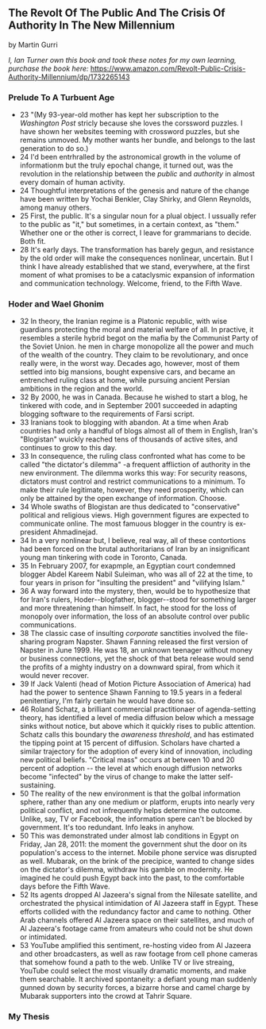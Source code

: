 ## The Revolt Of The Public And The Crisis Of Authority In The New Millennium

by Martin Gurri

*I, Ian Turner own this book and took these notes for my own learning, purchase
the book here:* https://www.amazon.com/Revolt-Public-Crisis-Authority-Millennium/dp/1732265143

### Prelude To A Turbuent Age
* 23 "(My 93-year-old mother has kept her subscription to the *Washington Post*
    stricly because she loves the corssword puzzles. I have shown her websites
    teeming with crossword puzzles, but she remains unmoved. My mother wants her
    bundle, and belongs to the last generation to do so.)
* 24 I'd been entrhralled by the astronomical growth in the volume of
    informationm but the truly epochal change, it turned out, was the revolution
    in the relationship between the *public* and *authority* in almost every
    domain of human activity.
* 24 Thoughtful interpretations of the genesis and nature of the change have
    been written by Yochai Benkler, Clay Shirky, and Glenn Reynolds, among manuy
    others.
* 25 First, the public. It's a singular noun for a plual object. I ussually
    refer to the public as "it," but sometimes, in a certain context, as "them."
    Whether one or the other is correct, I leave for grammarians to decide. Both
    fit.
* 28 It's early days. The transformation has barely gegun, and resistance by the
    old order will make the consequences nonlinear, uncertain. But I think I
    have already established that we stand, everywhere, at the first moment of
    what promises to be a cataclysmic expansion of information and communication
    technology. Welcome, friend, to the Fifth Wave.

### Hoder and Wael Ghonim
* 32 In theory, the Iranian regime is a Platonic republic, with wise guardians
    protecting the moral and material welfare of all. In practive, it resembles
    a sterile hybrid begot on the mafia by the Communist Party of the Soviet
    Union. he men in charge monopolize all the power and much of the wealth of
    the country. They claim to be revolutionary, and once really were, in the
    worst way. Decades ago, however, most of them settled into big mansions,
    bought expensive cars, and became an entrenched ruling class at home, while
    pursuing ancient Persian ambitions in the region and the world.
* 32 By 2000, he was in Canada. Because he wished to start a blog, he tinkered
    with code, and in September 2001 succeeded in adapting blogging software to
    the requirements of Farsi script.
* 33 Iranians took to blogging with abandon. At a time when Arab countries had
    only a handful of blogs almost all of them in English, Iran's "Blogistan"
    wuickly reached tens of thousands of active sites, and continues to grow to
    this day.
* 33 In consequence, the ruling class confronted what has come to be called "the
    dictator's dilemma" -a frequent affliction of authority in the new
    environment. The dilemma works this way: For security reasons, dictators
    must control and restrict communications to a minimum. To make their rule
    legitimate, however, they need prosperity, which can only be attained by the
    open exchange of information. Choose.
* 34 Whole swaths of Blogistan are thus dedicated to "conservative" political
    and religious views. High government figures are expected to communicate
    online. The most famuous blogger in the country is ex-president Ahmadinejad.
* 34 In a very nonlinear but, I believe, real way, all of these contortions had
    been forced on the brutal authoritarians of Iran by an insignificant young
    man tinkering with code in Toronto, Canada.
* 35 In February 2007, for exapmple, an Egyptian court condemned blogger Abdel
    Kareem Nabil Suleiman, who was all of 22 at the time, to four years in
    prison for "insulting the president" and "vilifying Islam."
* 36 A way forward into the mystery, then, would be to hypothesize that for
    Iran's rulers, Hoder--blogfather, blogger--stood for something larger and
    more threatening than himself. In fact, he stood for the loss of monopoly
    over information, the loss of an absolute control over public
    communications.
* 38 The classic case of insulting *corporate* sanctities involved the
    file-sharing program Napster. Shawn Fanning released the first version of
    Napster in June 1999. He was 18, an unknown teenager without money or
    business connections, yet the shock of that beta release would send the
    profits of a mighty industry on a downward spiral, from which it would never
    recover.
* 39 If Jack Valenti (head of Motion Picture Association of America) had had the
    power to sentence Shawn Fanning to 19.5 years in a federal penitentiary, I'm
    fairly certain he would have done so.
* 46 Roland Schatz, a brilliant commercial practitionaer of agenda-setting
    theory, has identified a level of media diffusion below which a message
    sinks without notice, but above which it quickly rises to public attention.
    Schatz calls this boundary the *awareness threshold*, and has estimated the
    tipping point at 15 percent of diffusion. Scholars have charted a similar
    trajectory for the adoption of every kind of innovation, including new
    political beliefs. "Critical mass" occurs at between 10 and 20 percent of
    adoption -- the level at which enough diffusion networks become "infected"
    by the virus of change to make the latter self-sustaining.
* 50 The reality of the new environment is that the golbal information sphere,
    rather than any one medium or platform, erupts into nearly very political
    conflict, and not infrequently helps determine the outcome. Unlike, say, TV
    or Facebook, the information spere can't be blocked by government. It's too
    redundant. Info leaks in anyhow.
* 50 This was demonstrated under almost lab conditions in Egypt on Friday, Jan
    28, 2011: the moment the government shut the door on its population's access
    to the internet. Mobile phone service was disrupted as well. Mubarak, on the
    brink of the precipice, wanted to change sides on the dictator's dilemma,
    withdraw his gamble on modernity. He imagined he could push Egypt back into
    the past, to the comfortable days before the Fifth Wave.
* 52 Its agents dropped Al Jazeera's signal from the Nilesate satellite, and
    orchestrated the physical intimidation of Al Jazeera staff in Egypt. These
    efforts collided with the redundancy factor and came to nothing. Other Arab
    channels offered Al Jazeera space on their satellites, and much of Al
    Jazeera's footage came from amateurs who could not be shut down or
    intimidated.
* 53 YouTube amplified this sentiment, re-hosting video from Al Jazeera and
    other broadcasters, as well as raw footage from cell phone cameras that
    somehow found a path to the web. Unlike TV or live streaing, YouTube could
    select the most visually dramatic moments, and make them searchable. It
    archived spontaneity: a defiant young man suddenly gunned down by security
    forces, a bizarre horse and camel charge by Mubarak supporters into the
    crowd at Tahrir Square.

### My Thesis
